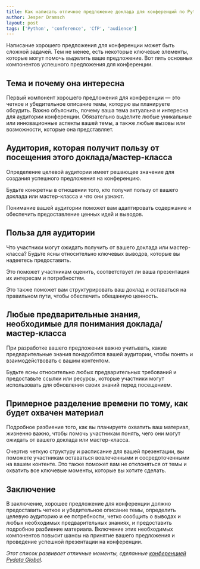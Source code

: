 ```yaml
---
title: Как написать отличное предложение доклада для конференций по Python
author: Jesper Dramsch
layout: post
tags: ['Python', 'conference', 'CfP', 'audience']
---
```


Написание хорошего предложения для конференции может быть сложной задачей. Тем не менее, есть некоторые ключевые элементы, которые могут помочь выделить ваше предложение. Вот пять основных компонентов успешного предложения для конференции.

## Тема и почему она интересна

Первый компонент хорошего предложения для конференции — это четкое и убедительное описание темы, которую вы планируете обсудить. Важно объяснить, почему ваша тема актуальна и интересна для аудитории конференции. Обязательно выделите любые уникальные или инновационные аспекты вашей темы, а также любые вызовы или возможности, которые она представляет.

## Аудитория, которая получит пользу от посещения этого доклада/мастер-класса

Определение целевой аудитории имеет решающее значение для создания успешного предложения на конференцию.

Будьте конкретны в отношении того, кто получит пользу от вашего доклада или мастер-класса и что они узнают.

Понимание вашей аудитории поможет вам адаптировать содержание и обеспечить предоставление ценных идей и выводов.

## Польза для аудитории

Что участники могут ожидать получить от вашего доклада или мастер-класса? Будьте ясны относительно ключевых выводов, которые вы надеетесь предоставить.

Это поможет участникам оценить, соответствует ли ваша презентация их интересам и потребностям.

Это также поможет вам структурировать ваш доклад и оставаться на правильном пути, чтобы обеспечить обещанную ценность.

## Любые предварительные знания, необходимые для понимания доклада/мастер-класса

При разработке вашего предложения важно учитывать, какие предварительные знания понадобятся вашей аудитории, чтобы понять и взаимодействовать с вашим контентом.

Будьте ясны относительно любых предварительных требований и предоставьте ссылки или ресурсы, которые участники могут использовать для обновления своих знаний перед посещением.

## Примерное разделение времени по тому, как будет охвачен материал

Подробное разбиение того, как вы планируете охватить ваш материал, жизненно важно, чтобы помочь участникам понять, чего они могут ожидать от вашего доклада или мастер-класса.

Очертив четкую структуру и расписание для вашей презентации, вы поможете участникам оставаться вовлеченными и сосредоточенными на вашем контенте. Это также поможет вам не отклоняться от темы и охватить все ключевые моменты, которые вы хотите сделать.

## Заключение

В заключение, хорошее предложение для конференции должно предоставить четкое и убедительное описание темы, определить целевую аудиторию и ее потребности, четко сообщить о выводах и любых необходимых предварительных знаниях, и предоставить подробное разбиение материала. Включение этих необходимых компонентов повысит шансы на принятие вашего предложения и проведение успешной презентации на конференции.

_Этот список развивает отличные моменты, сделанные [конференцией Pydata Global](https://pydata.org/global2022/present/)._
